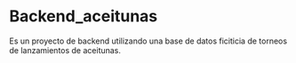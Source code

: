 # Backend_aceitunas
Es un proyecto de backend utilizando una base de datos ficiticia de torneos de lanzamientos de aceitunas.
